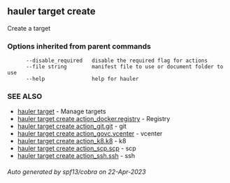 ## hauler target create

Create a target

### Options inherited from parent commands

```
      --disable_required   disable the required flag for actions
      --file string        manifest file to use or document folder to use
      --help               help for hauler
```

### SEE ALSO

* [hauler target](hauler_target.md)	 - Manage targets
* [hauler target create action_docker.registry](hauler_target_create_action_docker.registry.md)	 - Registry
* [hauler target create action_git.git](hauler_target_create_action_git.git.md)	 - git
* [hauler target create action_govc.vcenter](hauler_target_create_action_govc.vcenter.md)	 - vcenter
* [hauler target create action_k8.k8](hauler_target_create_action_k8.k8.md)	 - k8
* [hauler target create action_scp.scp](hauler_target_create_action_scp.scp.md)	 - scp
* [hauler target create action_ssh.ssh](hauler_target_create_action_ssh.ssh.md)	 - ssh

###### Auto generated by spf13/cobra on 22-Apr-2023
